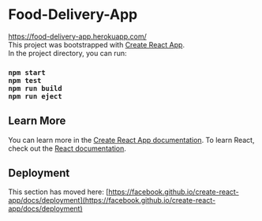 # Food-Delivery-App
https://food-delivery-app.herokuapp.com/ <br>
This project was bootstrapped with [Create React App](https://github.com/facebook/create-react-app).<br>
In the project directory, you can run:
### `npm start`<br> `npm test`<br> `npm run build`<br> `npm run eject`
## Learn More
You can learn more in the [Create React App documentation](https://facebook.github.io/create-react-app/docs/getting-started).
To learn React, check out the [React documentation](https://reactjs.org/).
## Deployment
This section has moved here: [https://facebook.github.io/create-react-app/docs/deployment](https://facebook.github.io/create-react-app/docs/deployment)
